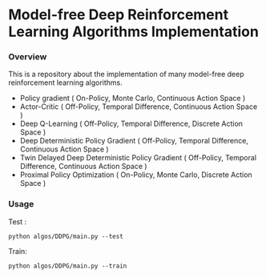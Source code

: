 # Model-free Deep Reinforcement Learning Algorithms Implementation

### Overview

This is a repository about the implementation of many model-free deep reinforcement learning algorithms.

- Policy gradient ( On-Policy, Monte Carlo, Continuous Action Space )
- Actor-Critic ( Off-Policy, Temporal Difference, Continuous Action Space )
- Deep Q-Learning ( Off-Policy, Temporal Difference, Discrete Action Space )
- Deep Deterministic Policy Gradient ( Off-Policy, Temporal Difference, Continuous Action Space )
- Twin Delayed Deep Deterministic Policy Gradient ( Off-Policy, Temporal Difference, Continuous Action Space )
- Proximal Policy Optimization ( On-Policy, Monte Carlo, Discrete Action Space )


### Usage

Test :
``` 
python algos/DDPG/main.py --test
```
Train:
```
python algos/DDPG/main.py --train
```